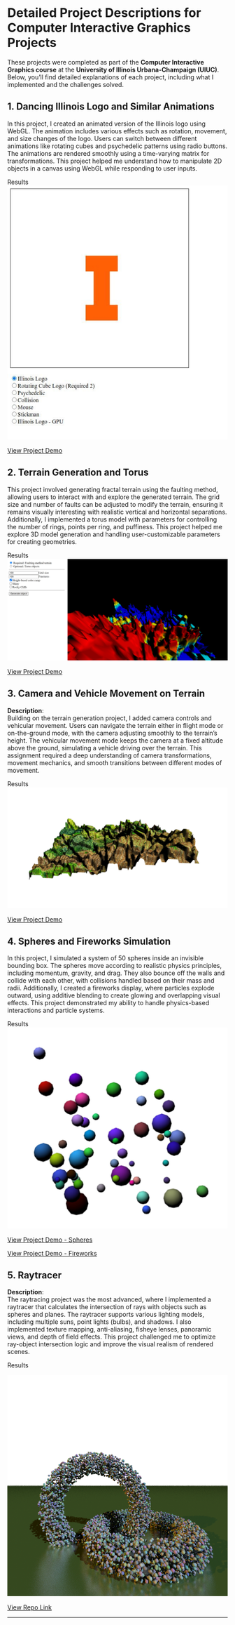 # Detailed Project Descriptions for Computer Interactive Graphics Projects

These projects were completed as part of the **Computer Interactive Graphics course** at the **University of Illinois Urbana-Champaign (UIUC)**. Below, you’ll find detailed explanations of each project, including what I implemented and the challenges solved.

## 1. **Dancing Illinois Logo and Similar Animations**

   In this project, I created an animated version of the Illinois logo using WebGL. The animation includes various effects such as rotation, movement, and size changes of the logo. Users can switch between different animations like rotating cubes and psychedelic patterns using radio buttons. The animations are rendered smoothly using a time-varying matrix for transformations. This project helped me understand how to manipulate 2D objects in a canvas using WebGL while responding to user inputs.

   Results
   ![Dancing Logo](images/Dancing_logo.jpg)
   
   [View Project Demo](https://satvikp221b.github.io/Computer-Interactive-Graphics/MP2.html)

## 2. **Terrain Generation and Torus**
   
   This project involved generating fractal terrain using the faulting method, allowing users to interact with and explore the generated terrain. The grid size and number of faults can be adjusted to modify the terrain, ensuring it remains visually interesting with realistic vertical and horizontal separations. Additionally, I implemented a torus model with parameters for controlling the number of rings, points per ring, and puffiness. This project helped me explore 3D model generation and handling user-customizable parameters for creating geometries.

   Results
   ![Terrain](images/terrain.jpg)
   
   [View Project Demo](https://satvikp221b.github.io/Computer-Interactive-Graphics/MP3.html)

## 3. **Camera and Vehicle Movement on Terrain**
   **Description**:  
   Building on the terrain generation project, I added camera controls and vehicular movement. Users can navigate the terrain either in flight mode or on-the-ground mode, with the camera adjusting smoothly to the terrain’s height. The vehicular movement mode keeps the camera at a fixed altitude above the ground, simulating a vehicle driving over the terrain. This assignment required a deep understanding of camera transformations, movement mechanics, and smooth transitions between different modes of movement.

   Results
   ![Terrain Camera](images/terrain_camera.jpg)
   
   [View Project Demo](https://satvikp221b.github.io/Computer-Interactive-Graphics/MP4.html)

## 4. **Spheres and Fireworks Simulation**
   
   In this project, I simulated a system of 50 spheres inside an invisible bounding box. The spheres move according to realistic physics principles, including momentum, gravity, and drag. They also bounce off the walls and collide with each other, with collisions handled based on their mass and radii. Additionally, I created a fireworks display, where particles explode outward, using additive blending to create glowing and overlapping visual effects. This project demonstrated my ability to handle physics-based interactions and particle systems.

   Results
   ![Spheres](images/Spheres.jpg)
   
   [View Project Demo - Spheres](https://satvikp221b.github.io/Computer-Interactive-Graphics/burst.html)

   [View Project Demo - Fireworks](https://satvikp221b.github.io/Computer-Interactive-Graphics/fireworks.html)

## 5. **Raytracer**
   **Description**:  
   The raytracing project was the most advanced, where I implemented a raytracer that calculates the intersection of rays with objects such as spheres and planes. The raytracer supports various lighting models, including multiple suns, point lights (bulbs), and shadows. I also implemented texture mapping, anti-aliasing, fisheye lenses, panoramic views, and depth of field effects. This project challenged me to optimize ray-object intersection logic and improve the visual realism of rendered scenes.

   Results
   
   ![Many Spheres](images/mpray_tenthousand.png)
   
   [View Repo Link](https://github.com/satvikp221b/Computer-Interactive-Graphics/tree/main/Raytracer)

---
